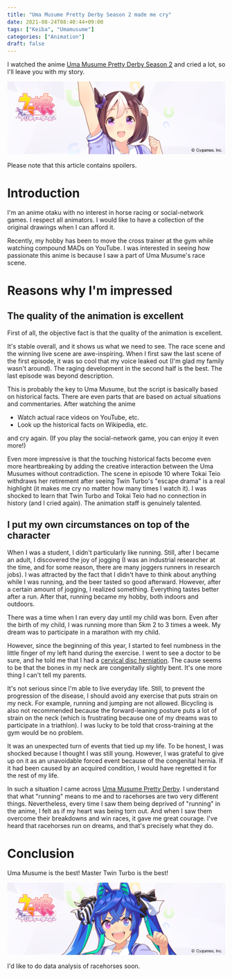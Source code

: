 ```yaml
---
title: "Uma Musume Pretty Derby Season 2 made me cry"
date: 2021-08-24T08:40:44+09:00
tags: ["Keiba", "Umamusume"]
categories: ["Animation"]
draft: false
---
```


I watched the anime [Uma Musume Pretty Derby Season 2](https://anime-umamusume.jp/) and cried a lot, so I'll leave you with my story.

<!--more-->

![Spe](./spe.png)

Please note that this article contains spoilers.

# Introduction

I'm an anime otaku with no interest in horse racing or social-network games. 
I respect all animators.
 I would like to have a collection of the original drawings when I can afford it.

Recently, my hobby has been to move the cross trainer at the gym while watching compound MADs on YouTube.
I was interested in seeing how passionate this anime is because I saw a part of Uma Musume's race scene.

# Reasons why I'm impressed

## The quality of the animation is excellent

First of all, the objective fact is that the quality of the animation is excellent.

It's stable overall, and it shows us what we need to see.
The race scene and the winning live scene are awe-inspiring.
When I first saw the last scene of the first episode, it was so cool that my voice leaked out (I'm glad my family wasn't around).
The raging development in the second half is the best.
The last episode was beyond description.

This is probably the key to Uma Musume, but the script is basically based on historical facts.
There are even parts that are based on actual situations and commentaries.
After watching the anime

- Watch actual race videos on YouTube, etc.
- Look up the historical facts on Wikipedia, etc.

and cry again. (If you play the social-network game, you can enjoy it even more!)

Even more impressive is that the touching historical facts become even more heartbreaking by adding the creative interaction between the Uma Musumes without contradiction.
The scene in episode 10 where Tokai Teio withdraws her retirement after seeing Twin Turbo's "escape drama" is a real highlight (it makes me cry no matter how many times I watch it).
I was shocked to learn that Twin Turbo and Tokai Teio had no connection in history (and I cried again).
The animation staff is genuinely talented.

## I put my own circumstances on top of the character

When I was a student, I didn't particularly like running. 
Still, after I became an adult, I discovered the joy of jogging (I was an industrial researcher at the time, and for some reason, there are many joggers runners in research jobs).
I was attracted by the fact that I didn't have to think about anything while I was running, and the beer tasted so good afterward.
However, after a certain amount of jogging, I realized something. Everything tastes better after a run.
After that, running became my hobby, both indoors and outdoors.

There was a time when I ran every day until my child was born.
Even after the birth of my child, I was running more than 5km 2 to 3 times a week.
My dream was to participate in a marathon with my child.

However, since the beginning of this year, I started to feel numbness in the little finger of my left hand during the exercise.
I went to see a doctor to be sure, and he told me that I had a [cervical disc herniation](https://www.spine-health.com/conditions/herniated-disc/cervical-herniated-disc-symptoms-and-treatment-options).
The cause seems to be that the bones in my neck are congenitally slightly bent.
It's one more thing I can't tell my parents.

It's not serious since I'm able to live everyday life. 
Still, to prevent the progression of the disease, I should avoid any exercise that puts strain on my neck.
For example, running and jumping are not allowed.
Bicycling is also not recommended because the forward-leaning posture puts a lot of strain on the neck (which is frustrating because one of my dreams was to participate in a triathlon).
I was lucky to be told that cross-training at the gym would be no problem.

It was an unexpected turn of events that tied up my life.
To be honest, I was shocked because I thought I was still young.
However, I was grateful to give up on it as an unavoidable forced event because of the congenital hernia.
If it had been caused by an acquired condition, I would have regretted it for the rest of my life.

In such a situation
I came across [Uma Musume Pretty Derby](https://anime-umamusume.jp/).
I understand that what "running" means to me and to racehorses are two very different things.
Nevertheless, every time I saw them being deprived of "running" in the anime, I felt as if my heart was being torn out.
And when I saw them overcome their breakdowns and win races, it gave me great courage.
I've heard that racehorses run on dreams, and that's precisely what they do.

# Conclusion

Uma Musume is the best! Master Twin Turbo is the best!

![Twin](./twin.png)

I'd like to do data analysis of racehorses soon.
